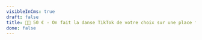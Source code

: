 ```yaml
---
visibleInCms: true
draft: false
title: 🕺🏾 50 € - On fait la danse TikTok de votre choix sur une place fréquentée
done: false
---
```

